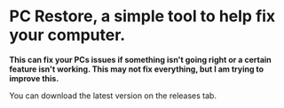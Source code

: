# PC Restore, a simple tool to help fix your computer.
**This can fix your PCs issues if something isn't going right or a certain feature isn't working. This may not fix everything, but I am trying to improve this.**

You can download the latest version on the releases tab.
